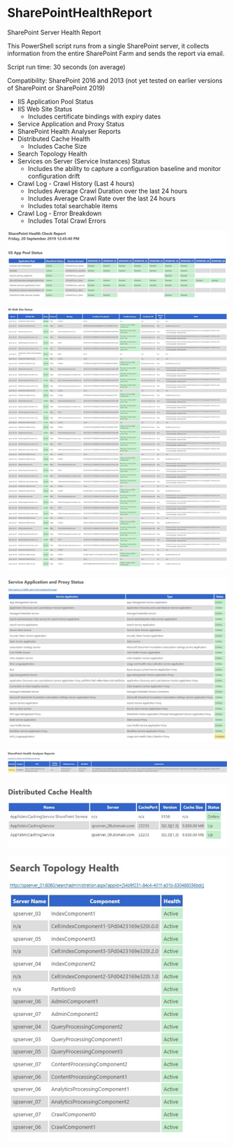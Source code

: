 # SharePointHealthReport
SharePoint Server Health Report

This PowerShell script runs from a single SharePoint server, it collects information from the entire SharePoint Farm and sends the report via email.

Script run time: 30 seconds (on average)

Compatibility: SharePoint 2016 and 2013 (not yet tested on earlier versions of SharePoint or SharePoint 2019)

- IIS Application Pool Status
- IIS Web Site Status
  - Includes certificate bindings with expiry dates
- Service Application and Proxy Status
- SharePoint Health Analyser Reports
- Distributed Cache Health
  - Includes Cache Size
- Search Topology Health
- Services on Server (Service Instances) Status
  - Includes the ability to capture a configuration baseline and monitor configuration drift
- Crawl Log - Crawl History (Last 4 hours)
  - Includes Average Crawl Duration over the last 24 hours
  - Includes Average Crawl Rate over the last 24 hours
  - Includes total searchable items
- Crawl Log - Error Breakdown
  - Includes Total Crawl Errors


![IIS App Pool Status](/_images/IIS%20App%20Pool%20Status.jpg)

![IIS Web Site Status](/_images/IIS%20Web%20Site%20Status.jpg)

![Service Application and Proxy Status](/_images/Service%20Application%20and%20Proxy%20Status.jpg)

![SharePoint Health Analyser Reports](/_images/SharePoint%20Health%20Analyser%20Reports.jpg)

![Distributed Cache Health](/_images/Distributed%20Cache%20Health.jpg)

![Search Topology Health](/_images/Search%20Topology%20Health.jpg)


